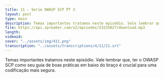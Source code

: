 ```yaml
---
title: 11 - Serie OWASP SCP PT 3
layout: post
type: main
description: Temas importantes tratamos neste episódio. Vale lembrar que, ter o OWASP SCP como seu guia de boas práticas em baixo do braço é crucial para uma codificação mais segura.
file: https://api.spreaker.com/v2/episodes/53235627/download.mp3
length: 
videoid: 
cover: "../assets/img/411.png"
transcription: "../assets/transcriptions/4/11/11.srt"
---
```


Temas importantes tratamos neste episódio. Vale lembrar que, ter o OWASP SCP como seu guia de boas práticas em baixo do braço é crucial para uma codificação mais segura.